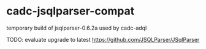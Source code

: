 # cadc-jsqlparser-compat 

temporary build of jsqlparser-0.6.2a used by cadc-adql 

TODO: evaluate upgrade to latest https://github.com/JSQLParser/JSqlParser

